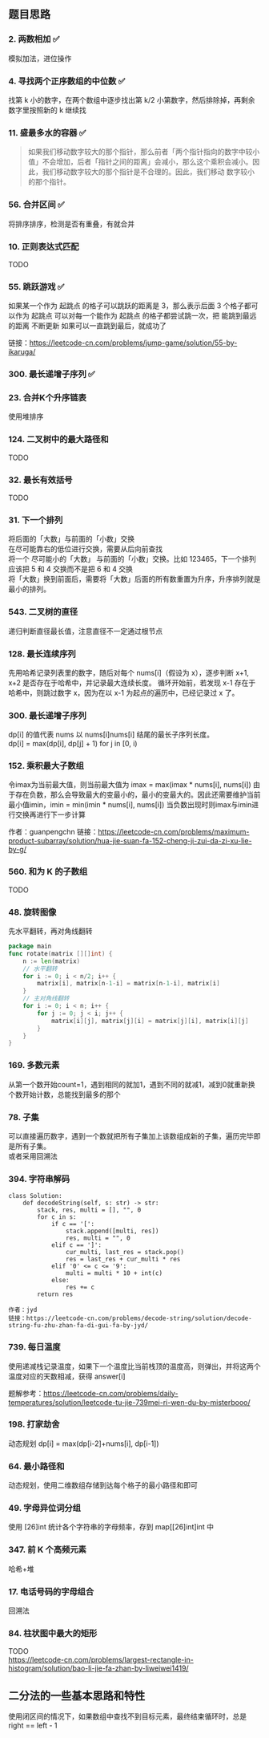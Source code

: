 ## 题目思路

### 2. 两数相加 ✅
模拟加法，进位操作  

### 4. 寻找两个正序数组的中位数 ✅
找第 k 小的数字，在两个数组中逐步找出第 k/2 小第数字，然后排除掉，再剩余数字里按照新的 k 继续找  

### 11. 盛最多水的容器 ✅
> 如果我们移动数字较大的那个指针，那么前者「两个指针指向的数字中较小值」不会增加，后者「指针之间的距离」会减小，那么这个乘积会减小。因此，我们移动数字较大的那个指针是不合理的。因此，我们移动 数字较小的那个指针。

### 56. 合并区间 ✅
将排序排序，检测是否有重叠，有就合并

### 10. 正则表达式匹配
TODO

### 55. 跳跃游戏 ✅
如果某一个作为 起跳点 的格子可以跳跃的距离是 3，那么表示后面 3 个格子都可以作为 起跳点
可以对每一个能作为 起跳点 的格子都尝试跳一次，把 能跳到最远的距离 不断更新
如果可以一直跳到最后，就成功了

链接：https://leetcode-cn.com/problems/jump-game/solution/55-by-ikaruga/

### 300. 最长递增子序列 ✅

### 23. 合并K个升序链表 
使用堆排序

### 124. 二叉树中的最大路径和
TODO

### 32. 最长有效括号
TODO

### 31. 下一个排列
将后面的「大数」与前面的「小数」交换  
在尽可能靠右的低位进行交换，需要从后向前查找  
将一个 尽可能小的「大数」 与前面的「小数」交换。比如 123465，下一个排列应该把 5 和 4 交换而不是把 6 和 4 交换  
将「大数」换到前面后，需要将「大数」后面的所有数重置为升序，升序排列就是最小的排列。  

### 543. 二叉树的直径
递归判断直径最长值，注意直径不一定通过根节点

### 128. 最长连续序列
先用哈希记录列表里的数字，随后对每个 nums[i]（假设为 x），逐步判断 x+1, x+2 是否存在于哈希中，并记录最大连续长度。
循环开始前，若发现 x-1 存在于哈希中，则跳过数字 x，因为在以 x-1 为起点的遍历中，已经记录过 x 了。

### 300. 最长递增子序列
dp[i] 的值代表 nums 以 nums[i]nums[i] 结尾的最长子序列长度。  
dp[i] = max(dp[i], dp[j] + 1) for j in [0, i)  

### 152. 乘积最大子数组
令imax为当前最大值，则当前最大值为 imax = max(imax * nums[i], nums[i])
由于存在负数，那么会导致最大的变最小的，最小的变最大的。因此还需要维护当前最小值imin，imin = min(imin * nums[i], nums[i])
当负数出现时则imax与imin进行交换再进行下一步计算

作者：guanpengchn
链接：https://leetcode-cn.com/problems/maximum-product-subarray/solution/hua-jie-suan-fa-152-cheng-ji-zui-da-zi-xu-lie-by-g/

### 560. 和为 K 的子数组
TODO

### 48. 旋转图像
先水平翻转，再对角线翻转
```go
package main
func rotate(matrix [][]int) {
	n := len(matrix)
	// 水平翻转
	for i := 0; i < n/2; i++ {
		matrix[i], matrix[n-1-i] = matrix[n-1-i], matrix[i]
	}
	// 主对角线翻转
	for i := 0; i < n; i++ {
		for j := 0; j < i; j++ {
			matrix[i][j], matrix[j][i] = matrix[j][i], matrix[i][j]
		}
	}
}
```

### 169. 多数元素
从第一个数开始count=1，遇到相同的就加1，遇到不同的就减1，减到0就重新换个数开始计数，总能找到最多的那个

### 78. 子集
可以直接遍历数字，遇到一个数就把所有子集加上该数组成新的子集，遍历完毕即是所有子集。  
或者采用回溯法

### 394. 字符串解码
```
class Solution:
    def decodeString(self, s: str) -> str:
        stack, res, multi = [], "", 0
        for c in s:
            if c == '[':
                stack.append([multi, res])
                res, multi = "", 0
            elif c == ']':
                cur_multi, last_res = stack.pop()
                res = last_res + cur_multi * res
            elif '0' <= c <= '9':
                multi = multi * 10 + int(c)            
            else:
                res += c
        return res

作者：jyd
链接：https://leetcode-cn.com/problems/decode-string/solution/decode-string-fu-zhu-zhan-fa-di-gui-fa-by-jyd/
```
### 739. 每日温度
使用递减栈记录温度，如果下一个温度比当前栈顶的温度高，则弹出，并将这两个温度对应的天数相减，获得 answer[i]  

题解参考：https://leetcode-cn.com/problems/daily-temperatures/solution/leetcode-tu-jie-739mei-ri-wen-du-by-misterbooo/

### 198. 打家劫舍
动态规划 dp[i] = max(dp[i-2]+nums[i], dp[i-1])

### 64. 最小路径和
动态规划，使用二维数组存储到达每个格子的最小路径和即可

### 49. 字母异位词分组
使用 [26]int 统计各个字符串的字母频率，存到 map[[26]int]int 中

### 347. 前 K 个高频元素
哈希+堆

### 17. 电话号码的字母组合
回溯法

### 84. 柱状图中最大的矩形
TODO  
https://leetcode-cn.com/problems/largest-rectangle-in-histogram/solution/bao-li-jie-fa-zhan-by-liweiwei1419/

## 二分法的一些基本思路和特性  
使用闭区间的情况下，如果数组中查找不到目标元素，最终结束循环时，总是 right == left - 1